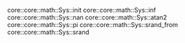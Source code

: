 core::core::math::Sys::init
core::core::math::Sys::inf
core::core::math::Sys::nan
core::core::math::Sys::atan2
core::core::math::Sys::pi
core::core::math::Sys::srand_from
core::core::math::Sys::srand